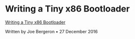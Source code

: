 # Writing a Tiny x86 Bootloader

[Writing a Tiny x86 Bootloader](https://www.joe-bergeron.com/posts/Writing%20a%20Tiny%20x86%20Bootloader)

Written by Joe Bergeron • 27 December 2016
